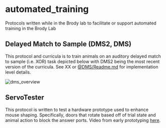 # automated_training
Protocols written while in the Brody lab to facilitate or support automated training in the Brody Lab


## Delayed Match to Sample (DMS2, DMS)
This protocol and curricula is to train animals on an auditory delayed match to sample (i.e. XOR) task depicted below with DMS2 being the most recent version of the curricula. See XX or [@DMS/Readme.md](https://github.com/jess-breda/automated_training/blob/main/@DMS/ReadMe.md) for implementation level details. 

![dms_overview](https://user-images.githubusercontent.com/53059059/205457027-8d7a4d26-d9a5-4977-9465-84aea922e98d.PNG)

## ServoTester
This protocol is written to test a hardware prototype used to enhance mouse shaping. Specifically, doors that rotate based off of trial state and animal action to block the answer ports. Video from early prototyping [here](https://photos.google.com/search/_tv_video/photo/AF1QipOuqEvSnivdp9mknZx1HGbufSP3hoFZdW9RFbi1).



